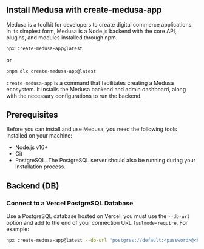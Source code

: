 ## Install Medusa with create-medusa-app

Medusa is a toolkit for developers to create digital commerce applications. In its simplest form, Medusa is a Node.js backend with the core API, plugins, and modules installed through npm.

```bash
npx create-medusa-app@latest
```

or 

```bash
pnpm dlx create-medusa-app@latest
```

`create-medusa-app` is a command that facilitates creating a Medusa ecosystem. It installs the Medusa backend and admin dashboard, along with the necessary configurations to run the backend.

## Prerequisites

Before you can install and use Medusa, you need the following tools installed on your machine:

- Node.js v16+
- Git
- PostgreSQL. The PostgreSQL server should also be running during your installation process.

## Backend (DB)

### Connect to a Vercel PostgreSQL Database

Use a PostgreSQL database hosted on Vercel, you must use the `--db-url` option and add to the end of your connection URL `?sslmode=require`. For example:

```bash
npx create-medusa-app@latest --db-url "postgres://default:<password>@<host-region>.postgres.vercel-storage.com:5432/verceldb?sslmode=require"
```


